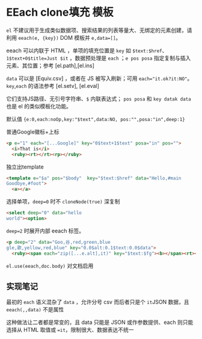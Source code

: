 # EEach clone填充 模板

`el` 不建议用于生成类似数据项、搜索结果的列表等量大、无绑定的元素创建，请利用 `eeach(e, {key})` DOM 模板并 `e,data=[]`。

eeach 可以内联于 HTML ，单项的填充位置是 `key` 如 `$text:$href`、`1$text+0$title=Just $it` ，数据预处理是 `each` ；`e pos posa` 指定复制与插入元素、其位置；参考 [el.path],[el.ins]

`data` 可以是 [Equiv.csv] ，或者在 JS 被写入刷新；可用 `each="it.ok?it:NO"`。 `key`,`each` 的语法参考 [el.setv], [el.eval]

它们支持JS路径、无引号字符串、`$` 内联表达式； `pos posa` 和 `key datak data` 也是 el 的类似模板化功能。

默认值 `{e:0,each:noOp,key:"$text",data:NO, pos:"",posa:"in",deep:1}`

普通Google徽标+上标

```html
<p e="1" each="[...Google]" key="0$text+1$text" posa="in" pos="">
  <i>That is</i>
  <ruby><rt></rt><rp></ruby>
```

独立出template

```html
<template e="$a" pos="$body"  key="$text:$href" data="Hello,#main
Goodbye,#foot">
  <a></a>
```

选择单项，`deep=0` 时不 `cloneNode(true)` 深复制

```html
<select deep="0" data="hello
world"><option>
```

`deep=2` 时展开内部 eeach 标签。

```html
<p deep="2" data="Goo,谷,red,green,blue
gle,歌,yellow,red,blue" key="0.0$alt:0.1$text:0.0$data">
  <ruby><span each="zip([...e.alt],it)" key="$text:$fg"><b></span><rt></ruby>
```

`el.use(eeach,doc.body)` 对文档启用

## 实现笔记

最初的 `each` 语义混杂了 `data` ，允许分号 csv 而后者只是个 `it`JSON  数据，且 `eeach(,,data)` 不是属性

这种做法让二者都是常变的，且 data 只能是 JSON 或作参数提供、each 则只能选择从 HTML 取值或 `=it`，限制很大、数据表达不统一
